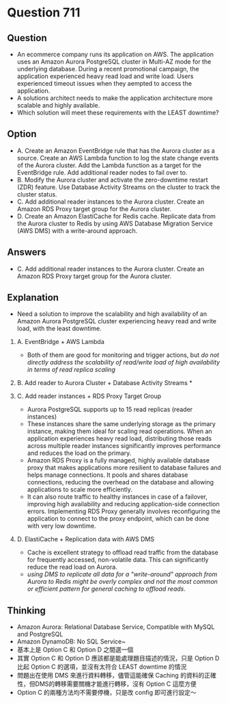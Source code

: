 # Question 711
## Question 
* An ecommerce company runs its application on AWS. The application uses an Amazon Aurora PostgreSQL cluster in Multi-AZ mode for the underlying database. During a recent promotional campaign, the application experienced heavy read load and write load. Users experienced timeout issues when they aempted to access the application.
* A solutions architect needs to make the application architecture more scalable and highly available.
* Which solution will meet these requirements with the LEAST downtime? 

## Option
* A. Create an Amazon EventBridge rule that has the Aurora cluster as a source. Create an AWS Lambda function to log the state change events of the Aurora cluster. Add the Lambda function as a target for the EventBridge rule. Add additional reader nodes to fail over to.
* B. Modify the Aurora cluster and activate the zero-downtime restart (ZDR) feature. Use Database Activity Streams on the cluster to track the cluster status.
* C. Add additional reader instances to the Aurora cluster. Create an Amazon RDS Proxy target group for the Aurora cluster.
* D. Create an Amazon ElastiCache for Redis cache. Replicate data from the Aurora cluster to Redis by using AWS Database Migration Service (AWS DMS) with a write-around approach.

## Answers
* C. Add additional reader instances to the Aurora cluster. Create an Amazon RDS Proxy target group for the Aurora cluster.

## Explanation
* Need a solution to improve the scalability and high availability of an Amazon Aurora PostgreSQL cluster experiencing heavy read and write load, with the least downtime.
1. A. EventBridge + AWS Lambda
   * Both of them are good for monitoring and trigger actions, but *do not directly address the scalability of read/write load of high availability in terms of read replica scaling*
2. B. Add reader to Aurora Cluster + Database Activity Streams
   * 

3. C. Add reader instances + RDS Proxy Target Group
   * Aurora PostgreSQL supports up to 15 read replicas (reader instances)
   * These instances share the same underlying storage as the primary instance, making them ideal for scaling read operations. When an application experiences heavy read load, distributing those reads across multiple reader instances significantly improves performance and reduces the load on the primary. 
   * Amazon RDS Proxy is a fully managed, highly available database proxy that makes applications more resilient to database failures and helps manage connections. It pools and shares database connections, reducing the overhead on the database and allowing applications to scale more efficiently. 
   * It can also route traffic to healthy instances in case of a failover, improving high availability and reducing application-side connection errors. Implementing RDS Proxy generally involves reconfiguring the application to connect to the proxy endpoint, which can be done with very low downtime.
4. D. ElastiCache + Replication data with AWS DMS 
   * Cache is excellent strategy to offload read traffic from the database for frequently accessed, non-volatile data. This can significantly reduce the read load on Aurora.
   * *using DMS to replicate all data for a "write-around" approach from Aurora to Redis might be overly complex and not the most common or efficient pattern for general caching to offload reads*.

## Thinking
* Amazon Aurora: Relational Database Service, Compatible with MySQL and PostgreSQL
* Amazon DynamoDB: No SQL Service~
* 基本上是 Option C 和 Option D 之間選一個
* 其實 Option C 和 Option D 應該都是能處理題目描述的情況，只是 Option D 比起 Option C 的選項，並沒有太符合 LEAST downtime 的情況
* 問題出在使用 DMS 來進行資料轉移，儘管這能確保 Caching 的資料的正確性，但DMS的轉移需要關機才能進行轉移，沒有 Option C 這麼方便
* Option C 的兩種方法均不需要停機，只是改 config 即可進行設定～


